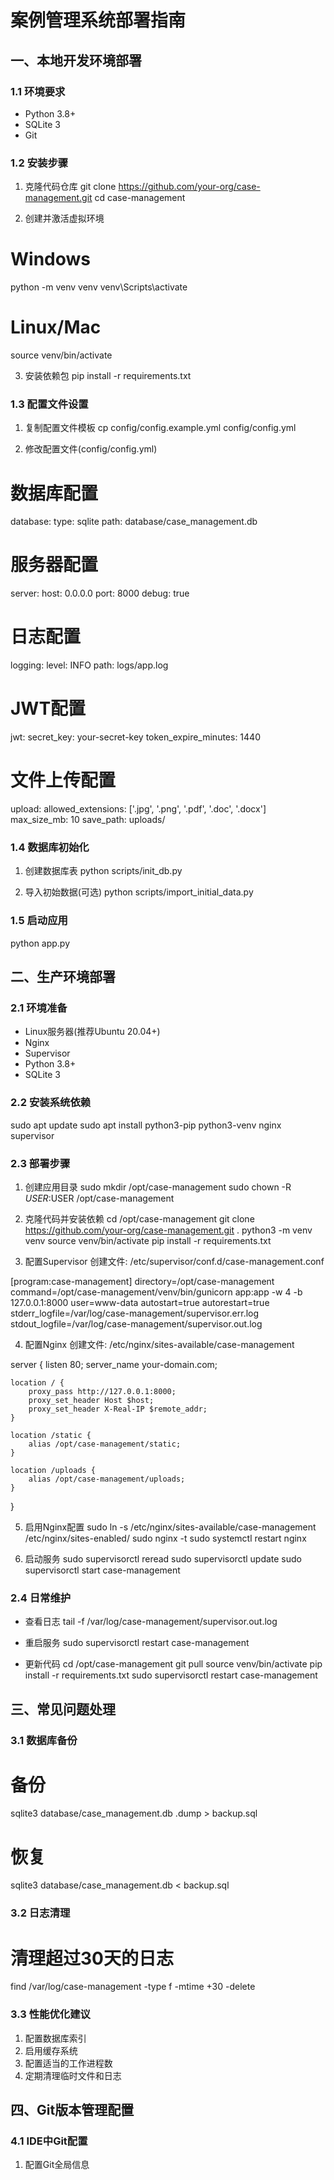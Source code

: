 # 案例管理系统部署指南

## 一、本地开发环境部署

### 1.1 环境要求
- Python 3.8+
- SQLite 3
- Git

### 1.2 安装步骤
1. 克隆代码仓库
git clone https://github.com/your-org/case-management.git
cd case-management

2. 创建并激活虚拟环境
# Windows
python -m venv venv
venv\Scripts\activate
# Linux/Mac
source venv/bin/activate

3. 安装依赖包
pip install -r requirements.txt

### 1.3 配置文件设置
1. 复制配置文件模板
cp config/config.example.yml config/config.yml

2. 修改配置文件(config/config.yml)
# 数据库配置
database:
  type: sqlite
  path: database/case_management.db

# 服务器配置
server:
  host: 0.0.0.0
  port: 8000
  debug: true

# 日志配置
logging:
  level: INFO
  path: logs/app.log
  
# JWT配置
jwt:
  secret_key: your-secret-key
  token_expire_minutes: 1440

# 文件上传配置
upload:
  allowed_extensions: ['.jpg', '.png', '.pdf', '.doc', '.docx']
  max_size_mb: 10
  save_path: uploads/

### 1.4 数据库初始化
1. 创建数据库表
python scripts/init_db.py

2. 导入初始数据(可选)
python scripts/import_initial_data.py

### 1.5 启动应用
python app.py

## 二、生产环境部署

### 2.1 环境准备
- Linux服务器(推荐Ubuntu 20.04+)
- Nginx
- Supervisor
- Python 3.8+
- SQLite 3

### 2.2 安装系统依赖
sudo apt update
sudo apt install python3-pip python3-venv nginx supervisor

### 2.3 部署步骤
1. 创建应用目录
sudo mkdir /opt/case-management
sudo chown -R $USER:$USER /opt/case-management

2. 克隆代码并安装依赖
cd /opt/case-management
git clone https://github.com/your-org/case-management.git .
python3 -m venv venv
source venv/bin/activate
pip install -r requirements.txt

3. 配置Supervisor
创建文件: /etc/supervisor/conf.d/case-management.conf

[program:case-management]
directory=/opt/case-management
command=/opt/case-management/venv/bin/gunicorn app:app -w 4 -b 127.0.0.1:8000
user=www-data
autostart=true
autorestart=true
stderr_logfile=/var/log/case-management/supervisor.err.log
stdout_logfile=/var/log/case-management/supervisor.out.log

4. 配置Nginx
创建文件: /etc/nginx/sites-available/case-management

server {
    listen 80;
    server_name your-domain.com;

    location / {
        proxy_pass http://127.0.0.1:8000;
        proxy_set_header Host $host;
        proxy_set_header X-Real-IP $remote_addr;
    }

    location /static {
        alias /opt/case-management/static;
    }

    location /uploads {
        alias /opt/case-management/uploads;
    }
}

5. 启用Nginx配置
sudo ln -s /etc/nginx/sites-available/case-management /etc/nginx/sites-enabled/
sudo nginx -t
sudo systemctl restart nginx

6. 启动服务
sudo supervisorctl reread
sudo supervisorctl update
sudo supervisorctl start case-management

### 2.4 日常维护
- 查看日志
tail -f /var/log/case-management/supervisor.out.log

- 重启服务
sudo supervisorctl restart case-management

- 更新代码
cd /opt/case-management
git pull
source venv/bin/activate
pip install -r requirements.txt
sudo supervisorctl restart case-management

## 三、常见问题处理

### 3.1 数据库备份
# 备份
sqlite3 database/case_management.db .dump > backup.sql

# 恢复
sqlite3 database/case_management.db < backup.sql

### 3.2 日志清理
# 清理超过30天的日志
find /var/log/case-management -type f -mtime +30 -delete

### 3.3 性能优化建议
1. 配置数据库索引
2. 启用缓存系统
3. 配置适当的工作进程数
4. 定期清理临时文件和日志

## 四、Git版本管理配置

### 4.1 IDE中Git配置
1. 配置Git全局信息